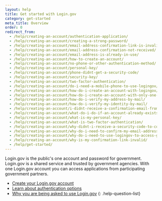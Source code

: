 ```yaml
---
layout: help
title: Get started with Login.gov
category: get-started
meta_title: Overview
order: 0
redirect_from:
  - /help/creating-an-account/authentication-application/
  - /help/creating-an-account/creating-a-strong-password/
  - /help/creating-an-account/email-address-confirmation-link-is-invalid/
  - /help/creating-an-account/email-address-confirmation-not-received/
  - /help/creating-an-account/email-address-is-already-in-use/
  - /help/creating-an-account/how-to-create-an-account/
  - /help/creating-an-account/no-phone-or-other-authentication-method/
  - /help/creating-an-account/personal-key/
  - /help/creating-an-account/phone-didnt-get-a-security-code/
  - /help/creating-an-account/security-key/
  - /help/creating-an-account/two-factor-authentication/
  - /help/creating-an-account/do-i-need-a-mobile-phone-to-use-logingov/
  - /help/creating-an-account/how-do-i-create-an-account-with-logingov/
  - /help/creating-an-account/how-do-i-create-an-account-with-only-one-two-factor-authenticator/
  - /help/creating-an-account/how-do-i-verify-my-address-by-mail/
  - /help/creating-an-account/how-do-i-verify-my-identity-by-mail/
  - /help/creating-an-account/i-didnt-receive-a-confirmation-email-from-logingov/
  - /help/creating-an-account/what-do-i-do-if-an-account-already-exists-under-my-email-address/
  - /help/creating-an-account/what-is-my-personal-key/
  - /help/creating-an-account/what-is-two-factor-authentication/
  - /help/creating-an-account/why-didnt-i-receive-a-security-code-to-confirm-my-phone/
  - /help/creating-an-account/why-do-i-need-to-confirm-my-email-address-and-my-phone-number/
  - /help/creating-an-account/why-do-i-need-to-use-logingov-to-access-government-services-online/
  - /help/creating-an-account/why-is-my-confirmation-link-invalid/
  - /help/get-started/
---
```

Login.gov is the public's one account and password for government. Login.gov is a shared service and trusted by government agencies. With one Login.gov account you can access applications from participating government partners.

* [Create your Login.gov account](/help/get-started/create-your-account/)
* [Learn about authentication options](/help/get-started/authentication-options/)
* [Why you are being asked to use Login.gov](/what-is-login/)
{: .help-question-list}
